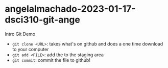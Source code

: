 # angelalmachado-2023-01-17-dsci310-git-ange
Intro Git Demo

- `git clone <URL>`: takes what's on github and does a one time download to your computer
- `git add <FILE>`: add the <FILE> to the staging area
- `git commit`: commit the file to github!